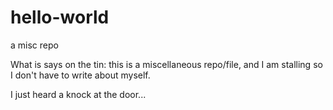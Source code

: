 # hello-world
a misc repo

What is says on the tin: this is a miscellaneous repo/file, and I am stalling so I don't have to write about myself.

I just heard a knock at the door...
